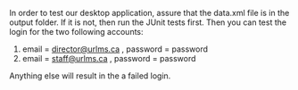 In order to test our desktop application, assure that the data.xml file is in the output folder. If it is not, then run the JUnit tests first.
Then you can test the login for the two following accounts:
1. email = director@urlms.ca , password = password
2. email = staff@urlms.ca , password = password

Anything else will result in the a failed login.

